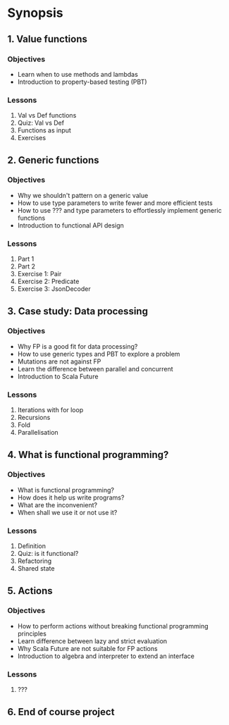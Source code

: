 # Synopsis

## 1. Value functions

### Objectives
* Learn when to use methods and lambdas
* Introduction to property-based testing (PBT)

### Lessons
1. Val vs Def functions
1. Quiz: Val vs Def
1. Functions as input
1. Exercises

## 2. Generic functions

### Objectives
* Why we shouldn't pattern on a generic value
* How to use type parameters to write fewer and more efficient tests
* How to use ??? and type parameters to effortlessly implement generic functions
* Introduction to functional API design

### Lessons
1. Part 1
1. Part 2
1. Exercise 1: Pair
1. Exercise 2: Predicate
1. Exercise 3: JsonDecoder

## 3. Case study: Data processing

### Objectives
* Why FP is a good fit for data processing?
* How to use generic types and PBT to explore a problem
* Mutations are not against FP
* Learn the difference between parallel and concurrent
* Introduction to Scala Future

### Lessons
1. Iterations with for loop
1. Recursions
1. Fold
1. Parallelisation

## 4. What is functional programming?

### Objectives
* What is functional programming?
* How does it help us write programs?
* What are the inconvenient? 
* When shall we use it or not use it?

### Lessons
1. Definition
1. Quiz: is it functional?
1. Refactoring
1. Shared state

## 5. Actions

### Objectives
* How to perform actions without breaking functional programming principles
* Learn difference between lazy and strict evaluation
* Why Scala Future are not suitable for FP actions
* Introduction to algebra and interpreter to extend an interface

### Lessons
1. ???

## 6. End of course project
